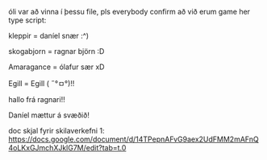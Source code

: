 óli var að vinna í þessu file, pls everybody confirm að við erum game her type script:

kleppir = daníel snær :^)

skogabjorn = ragnar björn :D

Amaragance = ólafur sær xD

Egill = Egill ( ˶°ㅁ°)!!

hallo frá ragnari!!

Daníel mættur á svæðið!



doc skjal fyrir skilaverkefni 1:
https://docs.google.com/document/d/14TPepnAFvG9aex2UdFMM2mAFnQ4oLKxGJmchXJklG7M/edit?tab=t.0
